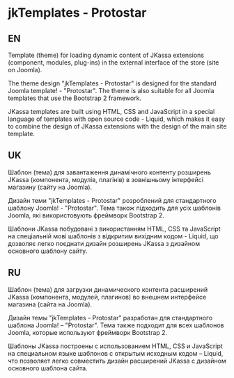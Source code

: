 # jkTemplates - Protostar

EN
--
Template (theme) for loading dynamic content of JKassa extensions (component, modules, plug-ins) in the external interface of the store (site on Joomla).

The theme design "jkTemplates - Protostar" is designed for the standard Joomla template! - "Protostar". The theme is also suitable for all Joomla templates that use the Bootstrap 2 framework.

JKassa templates are built using HTML, CSS and JavaScript in a special language of templates with open source code - Liquid, which makes it easy to combine the design of JKassa extensions with the design of the main site template.

UK
--
Шаблон (тема) для завантаження динамічного контенту розширень JKassa (компонента, модулів, плагінів) в зовнішньому інтерфейсі магазину (сайту на Joomla).

Дизайн теми "jkTemplates - Protostar" розроблений для стандартного шаблону Joomla! - "Protostar". Тема також підходить для усіх шаблонів Joomla, які використовують фреймворк Bootstrap 2.

Шаблони JKassa побудовані з використанням HTML, CSS та JavaScript на спеціальній мові шаблонів з відкритим вихідним кодом - Liquid, що дозволяє легко поєднати дизайн розширень JKassa з дизайном основного шаблону сайту.

RU
--
Шаблон (тема) для загрузки динамического контента расширений JKassa (компонента, модулей, плагинов) во внешнем интерфейсе магазина (сайта на Joomla).

Дизайн темы "jkTemplates - Protostar" разработан для стандартного шаблона Joomla! – "Protostar". Тема также подходит для всех шаблонов Joomla, которые используют фреймворк Bootstrap 2.

Шаблоны JKassa построены с использованием HTML, CSS и JavaScript на специальном языке шаблонов с открытым исходным кодом – Liquid, что позволяет легко совместить дизайн расширений JKassa с дизайном основного шаблона сайта.
